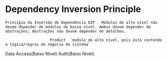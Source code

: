 # Dependency Inversion Principle

`Princípio da Inversão de Dependência DIP - Módulos de alto nível não devem depender de módulos de baixo nível. Ambos devem depender de abstrações; Abstrações não devem depender de detalhes.`


                        Product  `modulo de alto nível, pois está contendo a lógica/regras de négocio do sistema`
    
Data Access(Baixo Nível)    Auth(Baixo Nível)